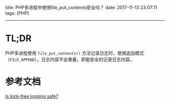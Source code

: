 title: PHP多进程中使用file_put_contents安全吗？
date: 2017-11-13 23:07:11
tags: [PHP]

---

# TL;DR

PHP多进程使用 `file_put_contents()` 方法记录日志时，使用追加模式（`FILE_APPEND`），日志内容不会重叠，即能安全的记录日志内容。

<!-- more -->

# 参考文档

[Is lock-free logging safe?](https://www.jstorimer.com/blogs/workingwithcode/7982047-is-lock-free-logging-safe)


